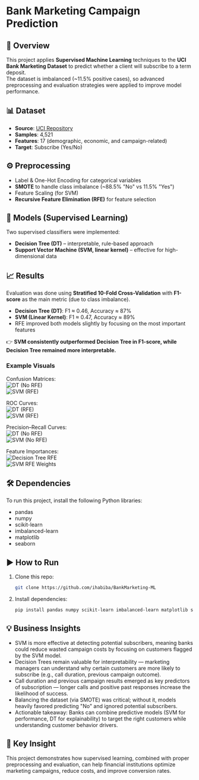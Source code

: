 # Bank Marketing Campaign Prediction

## 📌 Overview
This project applies **Supervised Machine Learning** techniques to the **UCI Bank Marketing Dataset** to predict whether a client will subscribe to a term deposit.  
The dataset is imbalanced (~11.5% positive cases), so advanced preprocessing and evaluation strategies were applied to improve model performance.

## 📊 Dataset
- **Source**: [UCI Repository](https://archive.ics.uci.edu/dataset/222/bank+marketing)  
- **Samples**: 4,521  
- **Features**: 17 (demographic, economic, and campaign-related)  
- **Target**: Subscribe (Yes/No)

## ⚙️ Preprocessing
- Label & One-Hot Encoding for categorical variables  
- **SMOTE** to handle class imbalance (~88.5% "No" vs 11.5% "Yes")  
- Feature Scaling (for SVM)  
- **Recursive Feature Elimination (RFE)** for feature selection  

## 🤖 Models (Supervised Learning)
Two supervised classifiers were implemented:
- **Decision Tree (DT)** – interpretable, rule-based approach  
- **Support Vector Machine (SVM, linear kernel)** – effective for high-dimensional data  

## 📈 Results
Evaluation was done using **Stratified 10-Fold Cross-Validation** with **F1-score** as the main metric (due to class imbalance).  

- **Decision Tree (DT)**: F1 ≈ 0.46, Accuracy ≈ 87%  
- **SVM (Linear Kernel)**: F1 ≈ 0.47, Accuracy ≈ 89%  
- RFE improved both models slightly by focusing on the most important features  

👉 **SVM consistently outperformed Decision Tree in F1-score, while Decision Tree remained more interpretable.**

### Example Visuals
Confusion Matrices:  
![DT (No RFE)](assets/cm_dt_no_rfe.png)  
![SVM (RFE)](assets/cm_svm_rfe.png)  

ROC Curves:  
![DT (RFE)](assets/roc_dt_rfe.png)  
![SVM (RFE)](assets/roc_svm_rfe.png)  

Precision–Recall Curves:  
![DT (No RFE)](assets/pr_dt_no_rfe.png)  
![SVM (No RFE)](assets/pr_svm_no_rfe.png)  

Feature Importances:  
![Decision Tree RFE](assets/fi_dt_rfe.png)  
![SVM RFE Weights](assets/svm_rfe_pos.png)  

## 🛠️ Dependencies
To run this project, install the following Python libraries:
- pandas  
- numpy  
- scikit-learn  
- imbalanced-learn  
- matplotlib  
- seaborn  

## ▶️ How to Run
1. Clone this repo:
   ```bash
   git clone https://github.com/ihabiba/BankMarketing-ML

2. Install dependencies:

   ```bash
   pip install pandas numpy scikit-learn imbalanced-learn matplotlib seaborn
   ```

## 💡 Business Insights

* SVM is more effective at detecting potential subscribers, meaning banks could reduce wasted campaign costs by focusing on customers flagged by the SVM model.
* Decision Trees remain valuable for interpretability — marketing managers can understand why certain customers are more likely to subscribe (e.g., call duration, previous campaign outcome).
* Call duration and previous campaign results emerged as key predictors of subscription — longer calls and positive past responses increase the likelihood of success.
* Balancing the dataset (via SMOTE) was critical; without it, models heavily favored predicting "No" and ignored potential subscribers.
* Actionable takeaway: Banks can combine predictive models (SVM for performance, DT for explainability) to target the right customers while understanding customer behavior drivers.

## 📌 Key Insight

This project demonstrates how supervised learning, combined with proper preprocessing and evaluation, can help financial institutions optimize marketing campaigns, reduce costs, and improve conversion rates.

```
